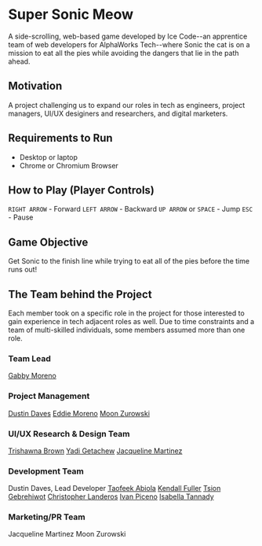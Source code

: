 # Super Sonic Meow

A side-scrolling, web-based game developed by Ice Code--an apprentice team of web developers for AlphaWorks Tech--where Sonic the cat is on a mission to eat all the pies while avoiding the dangers that lie in the path ahead.

## Motivation

A project challenging us to expand our roles in tech as engineers, project managers, UI/UX desiginers and researchers, and digital marketers.

## Requirements to Run

- Desktop or laptop
- Chrome or Chromium Browser

## How to Play (Player Controls)

`RIGHT ARROW` - Forward
`LEFT ARROW` - Backward
`UP ARROW` or `SPACE` - Jump
`ESC` - Pause

## Game Objective

Get Sonic to the finish line while trying to eat all of the pies before the time runs out!

## The Team behind the Project

Each member took on a specific role in the project for those interested to gain experience in tech adjacent roles as well. Due to time constraints and a team of multi-skilled individuals, some members assumed more than one role.

### Team Lead

[Gabby Moreno](https://www.linkedin.com/in/gabbymoreno-/)

### Project Management

[Dustin Daves](https://www.linkedin.com/in/dustin-daves-0aab1118b/)
[Eddie Moreno](https://www.linkedin.com/in/eddiemoreno007/)
[Moon Zurowski](https://www.linkedin.com/in/moonzurowski/)

### UI/UX Research & Design Team

[Trishawna Brown](https://www.linkedin.com/in/trishawna-brown-5924a6235/)
[Yadi Getachew](https://www.linkedin.com/in/yadeta-getachew/)
[Jacqueline Martinez](https://www.linkedin.com/in/jacqueline-martinez-546208133/)

### Development Team

Dustin Daves, Lead Developer
[Taofeek Abiola](https://www.linkedin.com/in/taofeek-badmus/)
[Kendall Fuller](https://www.linkedin.com/in/kendall-fuller-linked/)
[Tsion Gebrehiwot](https://www.linkedin.com/in/tsion-gebrehiwot-97b1b3218/)
[Christopher Landeros](https://www.linkedin.com/in/christopher-landeros-17a27b232/)
[Ivan Piceno](https://www.linkedin.com/in/ivan-piceno-939274204/)
[Isabella Tannady](https://www.linkedin.com/in/isabellatannady/)

### Marketing/PR Team

Jacqueline Martinez
Moon Zurowski
